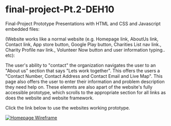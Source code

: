 # final-project-Pt.2-DEH10

Final-Project Prototype Presentations with HTML and CSS and Javascript embedded files:

(Website works like a normal website (e.g. Homepage link, AboutUs link, Contact link, App store button, Google Play button, Charities List nav link., Charity Profile nav link., Volunteer Now button and user information typing.. etc):

The user's ability to "contact" the organization navigates the user to an "About us" section that says "Lets work together". This offers the users a "Contact Number, Contact Address and Contact Email and Live Map". This page also offers the user to enter their information and problem description they need help on. These elemnts are also apart of the website's fully accessible prototype, which scrolls to the appropriate section for all links as does the website and website framework. 

Click the link below to use the websites working prototype.

[![Homepage Wireframe](https://img.shields.io/badge/Help-Hub-gold)](https://mockitt.wondershare.com/proto/KL4glsqisb0h8abrjoBnPt/sharing?view_mode=device&screen=rbpU8Kle1LgqQFc3J&canvasId=rcU8Kle1TpAyPOKL)
